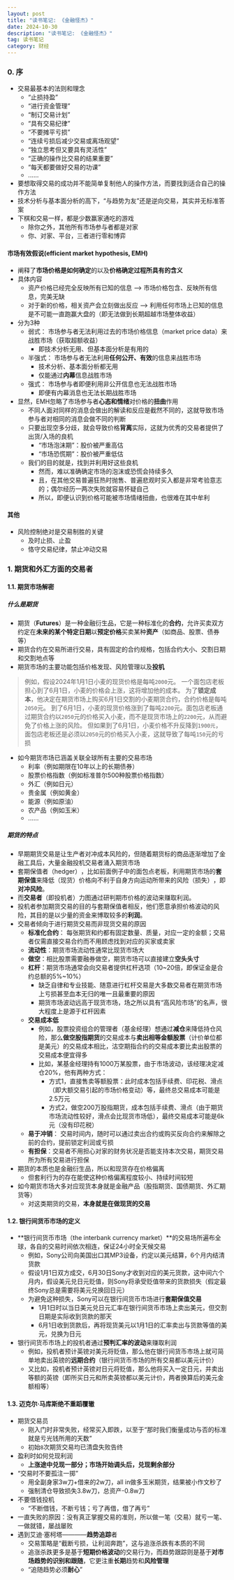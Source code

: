 ```yaml
---
layout: post
title: "读书笔记: 《金融怪杰》"
date: 2024-10-30
description: "读书笔记: 《金融怪杰》"
tag: 读书笔记
category: 财经
---
```



### 0. 序
+ 交易最基本的法则和理念
    - “止损持盈”
    - ​“进行资金管理”
    - ​“制订交易计划”
    - ​“具有交易纪律”
    - ​“不要摊平亏损”
    - ​“连续亏损后减少交易或离场观望”
    - ​“独立思考但又要具有灵活性”
    - ​“正确的操作比交易的结果重要”
    - “每天都要做好交易的功课”
    - ......
+ 要想取得交易的成功并不能简单复制他人的操作方法，而要找到适合自己的操作方法
+ 技术分析与基本面分析的高下，​“与趋势为友”还是逆向交易，其实并无标准答案
+ 下棋和交易一样，都是少数赢家通吃的游戏
    - 除你之外，其他所有市场参与者都是对家
    - 你、对家、平台，三者进行零和博弈

#### 市场有效假说(efficient market hypothesis, EMH)
+ 阐释了**市场价格是如何确定**的以及**价格确定过程所具有的含义**
+ 具体内容
    - 资产价格已经完全反映所有已知的信息 --> 市场价格包含、反映所有信息，完美无缺
    - 对于新的价格，相关资产会立刻做出反应 --> 利用任何市场上已知的信息是不可能一直跑赢大盘的（即无法做到长期超越市场整体收益）
+ 分为3种
    - 弱式： 市场参与者无法利用过去的市场价格信息（market price data）来战胜市场（获取超额收益）
        * 即技术分析无用、但基本面分析是有用的
    - 半强式： 市场参与者无法利用**任何公开、有效**的信息来战胜市场
        * 技术分析、基本面分析都无用
        * 仅能通过**内幕**信息战胜市场
    - 强式： 市场参与者即便利用非公开信息也无法战胜市场
        * 即便有内幕消息也无法长期战胜市场
+ 显然，EMH忽略了市场参与者**心态和情绪**对价格的**扭曲**作用
    - 不同人面对同样的消息会做出的解读和反应是截然不同的，这就导致市场参与者对相同的消息会做不同的判断
    - 只要出现空多分歧，就会导致价格**背离**实际，这就为优秀的交易者提供了出货/入场的良机
        * “市场泡沫期”：股价被严重高估
        * “市场恐慌期”：股价被严重低估
    - 我们的目的就是，找到并利用好这些良机
        * 然而，难以准确确定市场的泡沫或恐慌会持续多久
        * 且，在其他交易普遍狂热时抛售、普遍悲观时买入都是非常考验意志的；偶尔经历一两次失败就容易怀疑自己
        * 所以，即便认识到价格可能被市场情绪扭曲，也很难在其中牟利

#### 其他
+ 风险控制绝对是交易制胜的关键
    - 及时止损、止盈
    - 恪守交易纪律，禁止冲动交易


### 1. 期货和外汇方面的交易者

#### 1.1. 期货市场解密

##### 什么是期货
+ 期货（**Futures**）是一种金融衍生品，它是一种标准化的**合约**，允许买卖双方约定在**未来的某个特定日期**以**预定价格**买卖某种**资产**（如商品、股票、债券等）
+ 期货合约在交易所进行交易，具有固定的合约规格，包括合约大小、交割日期和交割地点等
+ 期货市场的主要功能包括价格发现、风险管理以及**投机**
> 例如，假设2024年1月1日小麦的现货价格是每吨`2000`元。
> 一个面包店老板担心到了6月1日，小麦的价格会上涨，这将增加他的成本。
> 为了**锁定成本**，他决定在期货市场上购买6月1日交割的小麦期货合约，合约价格是每吨`2050`元。
> 到了6月1日，小麦的现货价格涨到了每吨`2200`元。面包店老板通过期货合约以`2050`元的价格买入小麦，而不是现货市场上的`2200`元，从而避免了价格上涨的风险。
> 但如果到了6月1日，小麦价格不升反降到`1900元`，面包店老板还是必须以`2050`元的价格买入小麦，这就导致了每吨`150`元的亏损

+ 如今期货市场已涵盖关联全球所有主要的交易市场
    + 利率（例如期限在10年以上的长期债券）
    + 股票价格指数（例如标准普尔500种股票价格指数）​
    + 外汇（例如日元）
    + 贵金属（例如黄金）
    + 能源（例如原油）
    + 农产品（例如玉米）​
    + ......

##### 期货的特点
+ 早期期货交易是让生产者对冲成本风险的，但随着期货标的商品逐渐增加了金融工具后，大量金融投机交易者涌入期货市场
+ 套期保值者（hedger）​，比如前面例子中的面包点老板，利用期货市场的**套期保值**来降低（现货）价格向不利于自身方向运动所带来的风险（损失）​，即**对冲风险**。
+ 而**交易者**（即投机者）力图通过研判期市价格的波动来赚取利润。
+ 投机者参加期货交易的目的与套期保值者相反，他们愿意承担价格波动的风险，其目的是以少量的资金来博取较多的**利润**。
+ 交易者倾向于进行期货交易而非现货交易的原因
    - **标准化合约**： 每张期货和约都有固定数量、质量，对应一定的金额；交易者仅需直接交易合约而不用顾虑找到对应的买家或卖家
    - **流动性**：期货市场流动性通常比现货市场大
    - **做空**：相比股票需要融券做空，期货市场可以直接建立**空头头寸**
    - **杠杆**：期货市场通常会向交易者提供杠杆选项（10~20倍，即保证金是合约总额的5%~10%）
        * 缺乏自律和专业技能、随意进行杠杆交易是大多数交易者在期货市场上亏损甚至血本无归的唯一且最重要的原因
        * 期货市场波动远高于现货市场，场之所以具有“高风险市场”的名声，很大程度上是源于杠杆因素
    - **交易成本低**
        * 例如，股票投资组合的管理者（基金经理）想通过**减仓**来降低持仓风险，那么**做空股指期货**的交易成本与**卖出相等金额股票**（计价单位都是美元）的交易成本相比，沽空期指合约的交易成本要比卖出股票的交易成本便宜得多
        * 比如，某基金经理持有1000万某股票，由于市场波动，该经理决定减仓20%，他有两种方式：
            * 方式1，直接售卖等额股票：此时成本包括手续费、印花税、滑点（即大额交易引起的市场价格变动）等，最终总交易成本可能是2.5万元
            * 方式2，做空200万股指期货，成本包括手续费、滑点（由于期货市场流动性较好，滑点会比现货市场低），最终交易成本可能是6k元（没有印花税）
    - **易于冲销**： 交易时间内，随时可以通过卖出合约或购买反向合约来解除之前的合约，提前锁定利润或亏损
    - **有担保**：交易者不用担心对家的财务状况是否能支持本次交易，期货交易所为所有交易进行担保
+ 期货的本质也是金融衍生品，所以和现货存在价格偏离
    - 但套利行为的存在能使这种价格偏离程度较小、持续时间较短
+ 如今期货市场大多对应现货本身就是金融产品（股指期货、国债期货、外汇期货等）
    - 对这类期货的交易，**本身就是在做现货的交易**


#### 1.2. 银行间货币市场的定义
+ **银行间货币市场（the interbank currency market）**的交易场所遍布全球，各自的交易时间依次相连，保证24小时全天候交易
    - 例如，Sony公司向美国出口其MP3设备，约定以美元结算，6个月内结清货款
    - 假设1月1日双方成交，6月30日Sony才收到对应的美元货款，这中间六个月内，假设美元兑日元贬值，则Sony将承受贬值带来的货款损失（假定最终Sony总是需要将美元兑换回日元）
    - 为避免这种损失，Sony可以在银行间货币市场进行**套期保值交易**
        * 1月1日时以当日美元兑日元汇率在银行间货币市场上卖出美元，但交割日期是实际收到货款的那天
        * 6月1日收到货款后，再将现货美元以1月1日的汇率卖出与货款等值的美元，兑换为日元
+ 银行间货币市场上的投机者通过**预判汇率的波动**来赚取利润
    - 例如，投机者预计英镑对美元将贬值，那么他在银行间货币市场上就可简单地卖出英镑的**远期合约**（银行间货币市场的所有交易都以美元计价）
    - 又比如，投机者预计英镑对日元将贬值，那么他将买入一定日元，并卖出等额的英镑（即所买日元和所卖英镑都以美元计价，两者换算后的美元金额相等）​

#### 1.3. 迈克尔·马库斯绝不重蹈覆辙
+ 期货交易员
    - 刚入门时非常失败，经常买入即跌，以至于“那时我们衡量成功与否的标准就是亏光钱所用的天数”
    - 初始`8`次期货交易均已清盘失败告终
+ 盈利时如何兑现利润
    - **上涨途中兑现一部分；市场开始调头后，兑现剩余部分**
+ “交易时不要孤注一掷”
    - 用全副身家3w刀+借来的2w刀，all in做多玉米期货，结果被小作文秒了
    - 强制清仓导致损失3.8w刀，总资产-0.8w刀
+ 不要借钱投机
    - “不断借钱，不断亏钱；亏了再借，借了再亏”
+ 一直失败的原因：没有真正掌握交易的准则，所以做一笔（交易）就亏一笔、一做就错，屡战屡败
+ 遇到艾迪·塞柯塔————**趋势追踪**者
    - 交易策略是“截断亏损，让利润奔跑”，这与追涨杀跌有本质的不同
    - 追涨杀跌更多是基于**短期价格波动**的交易行为，而趋势跟踪则是基于**对市场趋势的识别和跟随**，它更注重**长期**趋势和**风险管理**
    - “追随趋势必须**耐心**”
